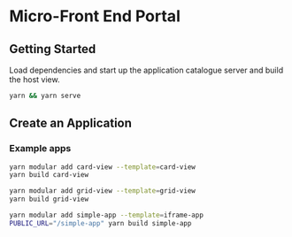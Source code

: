 # Micro-Front End Portal

## Getting Started

Load dependencies and start up the application catalogue server and build the
host view.

```bash
yarn && yarn serve
```

## Create an Application

### Example apps

```bash
yarn modular add card-view --template=card-view
yarn build card-view

yarn modular add grid-view --template=grid-view
yarn build grid-view

yarn modular add simple-app --template=iframe-app
PUBLIC_URL="/simple-app" yarn build simple-app
```
